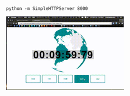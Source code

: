 ```
python -m SimpleHTTPServer 8000
```

![gif](https://github.com/Hiroki11x/SummerWars_Timer/blob/master/movie.gif)
